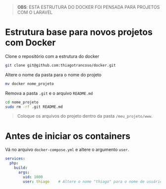 > **OBS**: ESTA ESTRUTURA DO DOCKER FOI PENSADA PARA PROJETOS COM O LARAVEL

# Estrutura base para novos projetos com Docker

Clone o repositório com a estrutura do docker
```bash
git clone git@github.com:thiagotrancoso/docker.git
```

Altere o nome da pasta para o nome do projeto
```bash
mv docker nome_projeto
```

Remova a pasta `.git` e  o arquivo `README.md`
```bash
cd nome_projeto
sudo rm -rf .git README.md
```

> Coloque os arquivos do projeto dentro da pasta `/meu_projeto/www`.



# Antes de iniciar os containers

Vá no arquivo `docker-compose.yml` e altere o argumento `user`.

```yml
services:
  php:
    build:
      args:
        uid: 1000
        user: thiago    # Altere o nome "thiago" para o nome de usuário da máquina host
```
